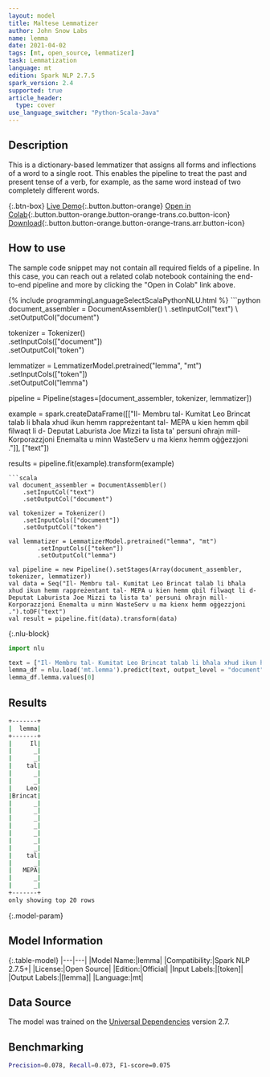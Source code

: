 ```yaml
---
layout: model
title: Maltese Lemmatizer
author: John Snow Labs
name: lemma
date: 2021-04-02
tags: [mt, open_source, lemmatizer]
task: Lemmatization
language: mt
edition: Spark NLP 2.7.5
spark_version: 2.4
supported: true
article_header:
  type: cover
use_language_switcher: "Python-Scala-Java"
---
```


## Description

This is a dictionary-based lemmatizer that assigns all forms and inflections of a word to a single root. This enables the pipeline to treat the past and present tense of a verb, for example, as the same word instead of two completely different words.

{:.btn-box}
[Live Demo](https://demo.johnsnowlabs.com/public/TEXT_PREPROCESSING/){:.button.button-orange}
[Open in Colab](https://colab.research.google.com/github/JohnSnowLabs/spark-nlp-workshop/blob/master/tutorials/streamlit_notebooks/TEXT_PREPROCESSING.ipynb){:.button.button-orange.button-orange-trans.co.button-icon}
[Download](https://s3.amazonaws.com/auxdata.johnsnowlabs.com/public/models/lemma_mt_2.7.5_2.4_1617376734828.zip){:.button.button-orange.button-orange-trans.arr.button-icon}

## How to use

The sample code snippet may not contain all required fields of a pipeline. In this case, you can reach out a related colab notebook containing the end-to-end pipeline and more by clicking the "Open in Colab" link above.




<div class="tabs-box" markdown="1">
{% include programmingLanguageSelectScalaPythonNLU.html %}
```python
document_assembler = DocumentAssembler() \
    .setInputCol("text") \
    .setOutputCol("document")

tokenizer = Tokenizer()\
    .setInputCols(["document"]) \
    .setOutputCol("token")

lemmatizer = LemmatizerModel.pretrained("lemma", "mt") \
        .setInputCols(["token"]) \
        .setOutputCol("lemma")

pipeline = Pipeline(stages=[document_assembler, tokenizer, lemmatizer])

example = spark.createDataFrame([["Il- Membru tal- Kumitat Leo Brincat talab li bħala xhud ikun hemm rappreżentant tal- MEPA u kien hemm qbil filwaqt li d- Deputat Laburista Joe Mizzi ta lista ta' persuni oħrajn mill- Korporazzjoni Enemalta u minn WasteServ u ma kienx hemm oġġezzjoni ."]], ["text"])

results = pipeline.fit(example).transform(example)
```
```scala
val document_assembler = DocumentAssembler()
    .setInputCol("text")
    .setOutputCol("document")

val tokenizer = Tokenizer()
    .setInputCols(["document"])
    .setOutputCol("token")

val lemmatizer = LemmatizerModel.pretrained("lemma", "mt")
        .setInputCols(["token"])
        .setOutputCol("lemma")

val pipeline = new Pipeline().setStages(Array(document_assembler, tokenizer, lemmatizer))
val data = Seq("Il- Membru tal- Kumitat Leo Brincat talab li bħala xhud ikun hemm rappreżentant tal- MEPA u kien hemm qbil filwaqt li d- Deputat Laburista Joe Mizzi ta lista ta' persuni oħrajn mill- Korporazzjoni Enemalta u minn WasteServ u ma kienx hemm oġġezzjoni .").toDF("text")
val result = pipeline.fit(data).transform(data)
```

{:.nlu-block}
```python
import nlu

text = ["Il- Membru tal- Kumitat Leo Brincat talab li bħala xhud ikun hemm rappreżentant tal- MEPA u kien hemm qbil filwaqt li d- Deputat Laburista Joe Mizzi ta lista ta' persuni oħrajn mill- Korporazzjoni Enemalta u minn WasteServ u ma kienx hemm oġġezzjoni ."]
lemma_df = nlu.load('mt.lemma').predict(text, output_level = "document")
lemma_df.lemma.values[0]

```
</div>

## Results

```bash
+-------+
|  lemma|
+-------+
|     Il|
|      _|
|      _|
|    tal|
|      _|
|      _|
|    Leo|
|Brincat|
|      _|
|      _|
|      _|
|      _|
|      _|
|      _|
|      _|
|    tal|
|      _|
|   MEPA|
|      _|
|      _|
+-------+
only showing top 20 rows
```

{:.model-param}
## Model Information

{:.table-model}
|---|---|
|Model Name:|lemma|
|Compatibility:|Spark NLP 2.7.5+|
|License:|Open Source|
|Edition:|Official|
|Input Labels:|[token]|
|Output Labels:|[lemma]|
|Language:|mt|

## Data Source

The model was trained on the [Universal Dependencies](https://www.universaldependencies.org) version 2.7.

## Benchmarking

```bash
Precision=0.078, Recall=0.073, F1-score=0.075
```
